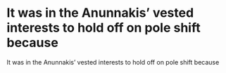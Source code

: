 # It was in the Anunnakis’ vested interests to hold off on pole shift because

It was in the Anunnakis’ vested interests to hold off on pole shift because